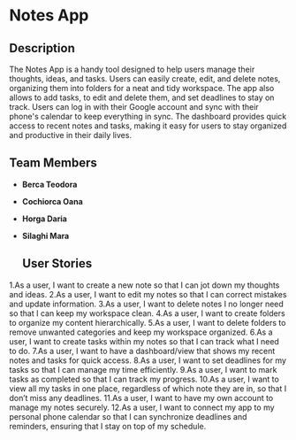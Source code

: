 # Notes App

## Description
The Notes App is a handy tool designed to help users manage their thoughts, ideas, and tasks. Users can easily create, edit, and delete notes, organizing them into folders for a neat and tidy workspace. The app also allows to add tasks, to edit and delete them, and set deadlines to stay on track. Users can log in with their Google account and sync with their phone's calendar to keep everything in sync. The dashboard provides quick access to recent notes and tasks, making it easy for users to stay organized and productive in their daily lives.
## Team Members
- **Berca Teodora**
- **Cochiorca Oana**
- **Horga Daria**
- **Silaghi Mara**

  ## User Stories

1.As a user, I want to create a new note so that I can jot down my thoughts and ideas.
2.As a user, I want to edit my notes so that I can correct mistakes and update information.
3.As a user, I want to delete notes I no longer need so that I can keep my workspace clean.
4.As a user, I want to create folders to organize my content hierarchically.
5.As a user, I want to delete folders to remove unwanted categories and keep my workspace organized.
6.As a user, I want to create tasks within my notes so that I can track what I need to do.
7.As a user, I want to have a dashboard/view that shows my recent notes and tasks for quick access.
8.As a user, I want to set deadlines for my tasks so that I can manage my time efficiently.
9.As a user, I want to mark tasks as completed so that I can track my progress.
10.As a user, I want to view all my tasks in one place, regardless of which note they are in, so that I don’t miss any deadlines.
11.As a user, I want to have my own account to manage my notes securely.
12.As a user, I want to connect my app to my personal phone calendar so that I can synchronize deadlines and reminders, ensuring that I stay on top of my schedule.

